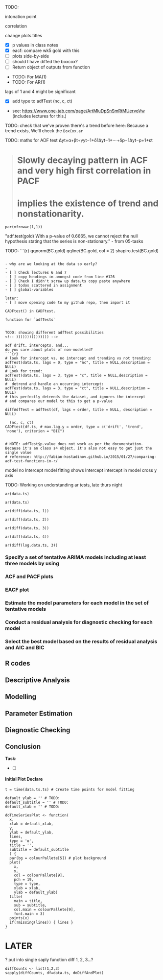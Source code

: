 TODO:

intonation point

correlation 



change plots titles
- [x] p values in class notes
- [x] eacf: compare wk5 gold with this
- [ ] plots side-by-side
- [ ] should I have diffed the boxcox?
- [ ] Return object of outputs from function

- TODO: For MA(1) 
- TODO: For AR(1) 

lags of 1 and 4 might be significant


- [x] add type to adfTest (nc, c, ct)

- see: https://www.one-tab.com/page/ArtMluDpSnSmRtMUervoVw
(includes lectures for this.)

TODO: check that we've proven there's a trend before here: Because a trend exists, We'll check the `BoxCox.ar`


TODO: maths for  ADF test Δyt=α+βt+γyt−1+δ1Δyt−1+⋯+δp−1Δyt−p+1+εt

> # Slowly decaying pattern in ACF and very high first correlation in PACF
> # implies the existence of trend and nonstationarity.
`par(mfrow=c(1,1))`

"adf.test(gold)
With a p-value of 0.6665, we cannot reject the null hypothesis stating that
the series is non-stationary." - from 05-tasks

TODO: ```{r} qqnorm(BC.gold)
qqline(BC.gold, col = 2)
shapiro.test(BC.gold)
```

- why are we looking at the data so early?
- 
- [ ] Check lectures 6 and 7
- [ ] copy headings in amongst code from line #126
- [ ] Check I didn't screw up data.ts copy paste anywhere
- [ ] todos scattered in assignment
- [ ] global-variables

later:
- [ ] move opening code to my github repo, then import it

CADFtest() in CADFtest.

function for `adfTests`


TODO: showing different adfTest possibilities
<!-- ))))))))))))))) -->

adf drift, intercepts, and...
do you care about plots of non-modelled?
```{r}
# look for intercept vs. no intercept and trending vs not trending:
adfTest(data.ts, lags = 0, type = "nc", title = NULL,description = NULL)
# Look for trend:
adfTest(data.ts, lags = 3, type = "c", title = NULL,description = NULL)
#  detrend and handle an occurring intercept:
adfTest(data.ts, lags = 3, type = "ct", title = NULL,description = NULL)
# this perfectly detrends the dataset, and ignores the intercept
# and compares our model to this to get a p-value

diffAdfTest = adfTest(df, lags = order, title = NULL, description = NULL)  

  (nc, c, ct)
CADFtest(df.ts, # max.lag.y = order, type = c('drift', 'trend', 'none'), criterion = "BIC")


# NOTE: adfTest$p.value does not work as per the documentation. Because it's an class s4 object, it's also not easy to get just the single value
# reference: http://fabian-kostadinov.github.io/2015/01/27/comparing-adf-test-functions-in-r/
```

model no Intercept
model fitting shows Intercept
intercept in model 
cross y axis

TODO: Working on understanding ar tests, late thurs night

<!-- TODO: remove?  -->
```{r}
ar(data.ts)
```


```{r}
ar(data.ts)

ar(diff(data.ts, 1))

ar(diff(data.ts, 2))

ar(diff(data.ts, 3))

ar(diff(data.ts, 4))

ar(diff(log.data.ts, 3))
```


<!-- )))))))))))) -->


### Specify a set of tentative ARIMA models including at least three models by using

### ACF and PACF plots

### EACF plot

<!-- ### BIC table -->

### Estimate the model parameters for each model in the set of tentative models

### Conduct a residual analysis for diagnostic checking for each model

### Select the best model based on the results of residual analysis and AIC and BIC

<!-- @@@@@@@@@@@@@@@@@@@@@@@@@@@@@@@@@@@@@@@@@@@@@@@@@@@@@@@@@@@@@@@@@@@@@@@ -->

## R codes

## Descriptive Analysis

## Modelling

## Parameter Estimation

## Diagnostic Checking



## Conclusion

**Task:**



- [ ] 



#### Initial Plot Declare
<!-- TODO: update -->
```{r fig.height=4, fig.width=8}
t = time(data.ts.ts) # Create time points for model fitting

default_ylab = '' # TODO:
default_subtitle = '' # TODO:
default_xlab = '' # TODO:

doTimeSeriesPlot <- function(
  x, 
  xlab = default_xlab,
  y,
  ylab = default_ylab,
  lines,
  type = 'o', 
  title = '',
  subtitle = default_subtitle
  ) {
  par(bg = colourPallete[5]) # plot background
  plot( 
    x,
    y,
    col = colourPallete[9],
    pch = 19,
    type = type,
    xlab = xlab,
    ylab = default_ylab)
  title(
    main = title,
    sub = subtitle,
    col.main = colourPallete[9],
    font.main = 3)
  points(x)
  if(!missing(lines)) { lines }
}
```


# LATER
? put into single saply function diff 1, 2, 3...?
```{r}
diffCounts <- list(1,2,3)
sapply(diffCounts, df=data.ts, doDiffAndPlot)
```